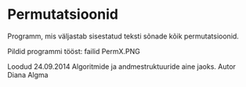 # Permutatsioonid
Programm, mis väljastab sisestatud teksti sõnade kõik permutatsioonid.

Pildid programmi tööst: failid PermX.PNG

Loodud 24.09.2014 Algoritmide ja andmestruktuuride aine jaoks.
Autor Diana Algma
